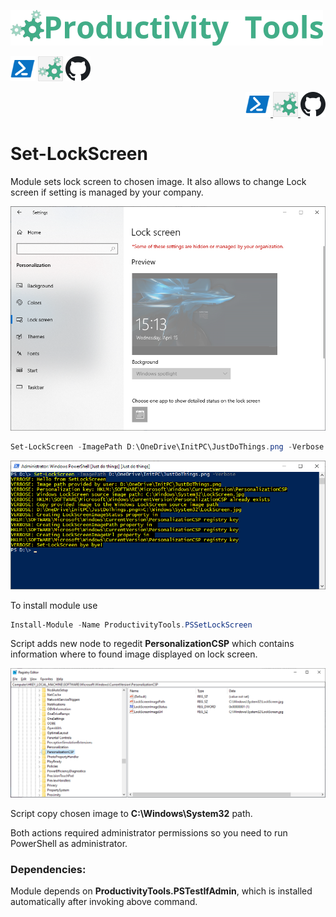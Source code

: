 [![ProducvitityTools](Images/LogoTitle_green_500px.png)](http://productivitytools.tech/)

[![ProducvitityTools](Images/Powershell40px.png)](http://productivitytools.tech/)
[![ProducvitityTools](Images/ProductivityTools_green_40px_2.png)](http://productivitytools.tech/)
[![ProducvitityTools](Images/Github40px.png)](http://productivitytools.tech/)
 
 <p align="right" width="20px">
    <a href="https://www.powershellgallery.com/packages/ProductivityTools.PSSetLockScreen/">
        <img src="Images/Powershell40px.png" />
    </a>
    <a href="http://www.productivitytools.tech/sql-commands/">
        <img src="Images/ProductivityTools_green_40px_2.png" />
    <a>
         <a href="https://github.com/pwujczyk/ProductivityTools.PSSetLockScreen">
        <img src="Images/Github40px.png" />
    </a>
</p>



# Set-LockScreen


Module sets lock screen to chosen image. It also allows to change Lock screen if setting is managed by your company.
<!--more-->

![Lock screen](Images/LockScreen.png)

```powershell
Set-LockScreen -ImagePath D:\OneDrive\InitPC\JustDoThings.png -Verbose
```
![Lock screen](Images/Powershell.png)

To install module use 

```powershell
Install-Module -Name ProductivityTools.PSSetLockScreen
```

Script adds new node to regedit **PersonalizationCSP** which contains information where to found image displayed on lock screen.

![Lock screen](Images/Regedit.png)

Script copy chosen image to **C:\Windows\System32** path.

Both actions required administrator permissions so you need to run PowerShell as administrator. 

### Dependencies:

Module depends on **ProductivityTools.PSTestIfAdmin**, which is installed automatically after invoking above command. 